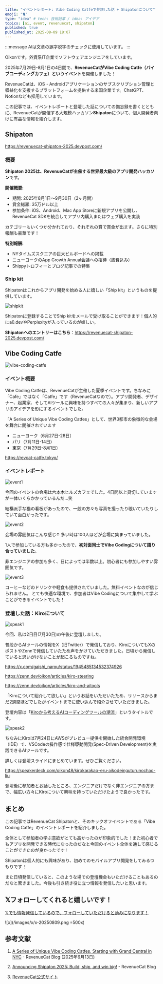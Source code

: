 ```yaml
---
title: "イベントレポート: Vibe Coding Catfeで登壇した話 + Shipatonについて"
emoji: "🐈"
type: "idea" # tech: 技術記事 / idea: アイデア
topics: [ai, event, revenuecat, shipaton]
published: true
published_at: 2025-08-09 18:07
---
```


:::message
AIは文章の誤字脱字のチェックに使用しています。
:::

Oikonです。外資系IT企業でソフトウェアエンジニアをしています。

2025年7月29日-8月1日の4日間で、**RevenueCatがVibe Coding Catfe（バイブコーディングカフェ）というイベント**を開催しました！

RevenueCatは、iOS・Androidアプリケーションのサブスクリプション管理と収益化を支援するプラットフォームを提供する米国企業です。ChatGPT、Notionなども採用しています。

この記事では、イベントレポートと登壇した話についての備忘録を書くとともに、RevenueCatが開催する大規模ハッカソン**Shipaton**について、個人開発者向けに有益な情報を紹介します。

## Shipaton

https://revenuecat-shipaton-2025.devpost.com/

### 概要

**Shipaton 2025は、RevenueCatが主催する世界最大級のアプリ開発ハッカソン**です。

**開催概要**:

- 期間: 2025年8月1日〜9月30日（2ヶ月間）
- 賞金総額: 35万ドル以上
- 参加条件: iOS、Android、Mac App Storeに新規アプリを公開し、RevenueCat SDKを統合してアプリ内購入またはウェブ購入を実装

カテゴリーもいくつか分かれており、それぞれの賞で賞金が出ます。さらに特別報酬も豪華です！

**特別報酬**:

- NYタイムズスクエアの巨大ビルボードへの掲載
- ニューヨークのApp Growth Annual会議への招待（旅費込み）
- Shippyトロフィーとブログ記事での特集

### Ship kit

Shipatonはこれからアプリ開発を始める人に嬉しい「Ship kit」というものを提供しています。

![shipkit](/images/vibe-coding-catfe-report/shipkit.png)

Shipatonに登録することでShip kitをメールで受け取ることができます！個人的にa0.devやPerplexityが入っているのが嬉しい。

**Shipatonへのエントリーはこちら**：https://revenuecat-shipaton-2025.devpost.com/

## Vibe Coding Catfe

![vibe-coding-catfe](/images/vibe-coding-catfe-report/vibe-coding-catfe.jpeg)

### イベント概要

Vibe Coding Catfeは、RevenueCatが主催した夏季イベントです。ちなみに「Cafe」ではなく「Catfe」です（RevenueCatなので）。アプリ開発者、デザイナー、起業家、そしてAIツールに興味を持つすべての人々が集まり、新しいアプリのアイデアを形にするイベントでした。

「A Series of Unique Vibe Coding Catfes」として、世界3都市の象徴的な会場を舞台に開催されています

- ニューヨーク（6月27日-28日）
- パリ（7月11日-14日）
- 東京（7月29日-8月1日）

https://revcat-catfe.tokyo/

### イベントレポート

![event1](/images/vibe-coding-catfe-report/event1.jpeg)

今回のイベントの会場は六本木ヒルズカフェでした。4日間以上貸切していますが一体いくらかかっているんだ...笑

結構派手な猫の看板があったので、一般の方々も写真を撮ったり覗いていたりしていて面白かったです。

![event2](/images/vibe-coding-catfe-report/event2.jpeg)

会場の雰囲気はこんな感じ↑
多い時は100人ほどが会場に集まっていました。

1人で参加している方も多かったので、**初対面同士でVibe Codingについて語り合っていました**。

非エンジニアの参加も多く、日によっては半数以上。初心者にも参加しやすい雰囲気です。

![event3](/images/vibe-coding-catfe-report/event3.jpeg)

コーヒーなどのドリンクや軽食も提供されていました。無料イベントなのが信じられません。
とても快適な環境で、参加者はVibe Codingについて集中して学ぶことができるイベントでした！

### 登壇した話：Kiroについて

![speak1](/images/vibe-coding-catfe-report/speak1.jpeg)

今回、私は2日目(7月30日)の午後に登壇しました。

普段からAIツールの情報をX（旧Twitter）で発信しており、KiroについてもXのポストやZennで発信していたため声をかけていただきました。日頃から発信していると思いがけないことが起こるものですね。

https://x.com/gaishi_narou/status/1945485134532374926

https://zenn.dev/oikon/articles/kiro-steering

https://zenn.dev/oikon/articles/kiro-and-aitools

「Kiroについて紹介して欲しい」というお話をいただいたため、リリースからまだ2週間ほどでしたがイベントまでに使い込んで紹介させていただきました。

登壇内容は「[Kiroから考えるAIコーディングツールの潮流](https://speakerdeck.com/s4yuba/kirokarakao-eru-aikodeinguturunochao-liu)」というタイトルです。

![speak2](/images/vibe-coding-catfe-report/speak2.jpeg)

ちなみにKiroは7月24日にAWSがプレビュー提供を開始した統合開発環境（IDE）で、VSCodeの操作感で仕様駆動開発(Spec-Driven Development)を実践できるAIツールです。

詳しくは登壇スライドにまとめています。ぜひご覧ください。

https://speakerdeck.com/oikon48/kirokarakao-eru-aikodeinguturunochao-liu

登壇後に参加者とお話したところ、エンジニアだけでなく非エンジニアの方まで、幅広い方々にKiroについて興味を持っていただけたようで良かったです。

## まとめ

この記事ではRevenueCat Shipatonと、そのキックオフイベントである「Vibe Coding Catfe」のイベントレポートを紹介しました。

全体として参加者の学ぶ意欲がとても高かったのが印象的でした！また初心者でもアプリを開発できる時代になったのだなと今回のイベント全体を通して感じることができたのが良かったです！

Shipatonは個人的にも興味があり、初めてのモバイルアプリ開発をしてみるつもりです！

また日頃発信していると、このような場での登壇機会もいただけることもあるのだなと驚きました。今後も引き続き役に立つ情報を発信したいと思います。

## 𝕏フォローしてくれると嬉しいです！

[𝕏でも情報発信しているので、フォローしていただけると励みになります！](https://x.com/oikon48)

![x](/images/x/x-20250809.png =500x)

## 参考文献

1. [A Series of Unique Vibe Coding Catfes, Starting with Grand Central in NYC](https://www.revenuecat.com/blog/growth/vibe-coding-catfe-road-to-shipaton/) - RevenueCat Blog (2025年6月13日)

2. [Announcing Shipaton 2025: Build, ship, and win big!](https://www.revenuecat.com/blog/company/shipaton-2025/) - RevenueCat Blog

3. [RevenueCat公式サイト](https://www.revenuecat.com/)
